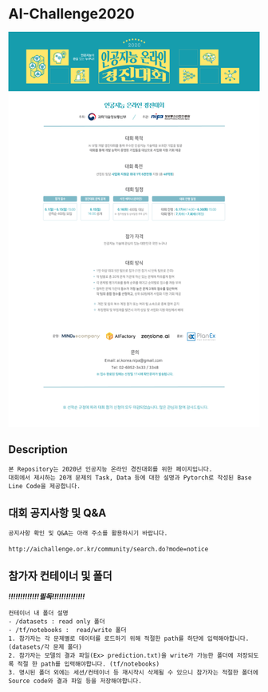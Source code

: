 # AI-Challenge2020

<img width=1000 src="main_page.png"/> 

## Description
```
본 Repository는 2020년 인공지능 온라인 경진대회를 위한 페이지입니다.
대회에서 제시하는 20개 문제의 Task, Data 등에 대한 설명과 Pytorch로 작성된 Base Line Code을 제공합니다.
```

## 대회 공지사항 및 Q&A
```
공지사항 확인 및 Q&A는 아래 주소를 활용하시기 바랍니다.

http://aichallenge.or.kr/community/search.do?mode=notice
```

## 참가자 컨테이너 및 폴더
***!!!!!!!!!!!!!필독!!!!!!!!!!!!!!***
```
컨테이너 내 폴더 설명
- /datasets : read only 폴더
- /tf/notebooks :  read/write 폴더
1. 참가자는 각 문제별로 데이터를 로드하기 위해 적절한 path를 하단에 입력해야합니다. (datasets/각 문제 폴더)
2. 참가자는 모델의 결과 파일(Ex> prediction.txt)을 write가 가능한 폴더에 저장되도록 적절 한 path를 입력해야합니다. (tf/notebooks)
3. 명시된 폴더 외에는 세션/컨테이너 등 재시작시 삭제될 수 있으니 참가자는 적절한 폴더에 Source code와 결과 파일 등을 저장해야합니다.
```
